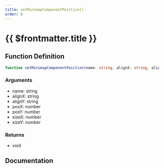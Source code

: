 ```yaml
---
title: setMinimapComponentPosition()
order: 0
---
```


# {{ $frontmatter.title }}

## Function Definition

```ts
function setMinimapComponentPosition(name: string, alignX: string, alignY: string, posX: number, posY: number, sizeX: number, sizeY: number): void;
```

### Arguments

* name: string
* alignX: string
* alignY: string
* posX: number
* posY: number
* sizeX: number
* sizeY: number

### Returns

* void

## Documentation

<!--@include: ./parts/setMinimapComponentPosition.md-->
